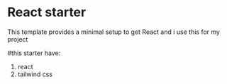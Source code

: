 # React starter 

This template provides a minimal setup to get React and i use this for my project

#this starter have:
1. react
2. tailwind css